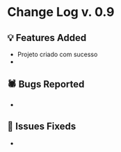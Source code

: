 # Change Log v. 0.9


## 💡 Features Added

- Projeto criado com sucesso
- 
  

## 🕷️ Bugs Reported

- 


## 🔧 Issues Fixeds

-
